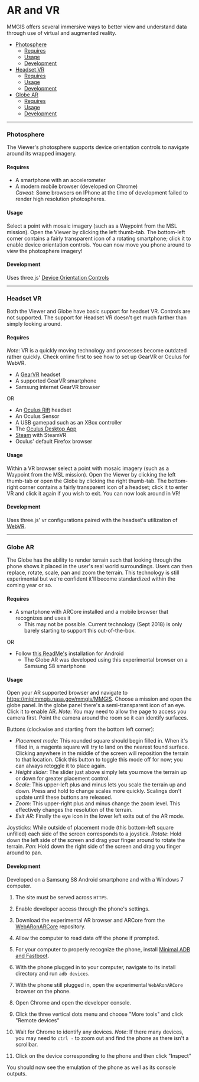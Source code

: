 # AR and VR

MMGIS offers several immersive ways to better view and understand data through use of virtual and augmented reality.

- [Photosphere](#photosphere)
  - [Requires](#photosphere-requires)
  - [Usage](#photosphere-using)
  - [Development](#photosphere-code)
- [Headset VR](#headset-vr)
  - [Requires](#globevr-requires)
  - [Usage](#globevr-using)
  - [Development](#globevr-code)
- [Globe AR](#globe-ar)
  - [Requires](#globear-requires)
  - [Usage](#globear-using)
  - [Development](#globear-code)

---

### Photosphere

The Viewer's photosphere supports device orientation controls to navigate around its wrapped imagery.

<h4 id="photosphere-requires">Requires</h4>

- A smartphone with an accelerometer
- A modern mobile browser (developed on Chrome)  
  _Caveat_: Some browsers on IPhone at the time of development failed to render high resolution photospheres.

<h4 id="photosphere-using">Usage</h4>

Select a point with mosaic imagery (such as a Waypoint from the MSL mission). Open the Viewer by clicking the left thumb-tab. The bottom-left corner contains a fairly transparent icon of a rotating smartphone; click it to enable device orientation controls. You can now move you phone around to view the photosphere imagery!

<h4 id="photosphere-code">Development</h4>

Uses three.js' [Device Orientation Controls](https://github.com/mrdoob/three.js/blob/dev/examples/js/controls/DeviceOrientationControls.js)

---

### Headset VR

Both the Viewer and Globe have basic support for headset VR. Controls are not supported. The support for Headset VR doesn't get much farther than simply looking around.

<h4 id="globevr-requires">Requires</h4>

_Note_: VR is a quickly moving technology and processes become outdated rather quickly. Check online first to see how to set up GearVR or Oculus for WebVR.

- A [GearVR](https://www.oculus.com/gear-vr/) headset
- A supported GearVR smartphone
- Samsung internet GearVR browser

OR

- An [Oculus Rift](https://www.oculus.com/) headset
- An Oculus Sensor
- A USB gamepad such as an XBox controller
- The [Oculus Desktop App](https://www.oculus.com/setup/)
- [Steam](https://store.steampowered.com/) with SteamVR
- Oculus' default Firefox browser

<h4 id="globevr-using">Usage</h4>

Within a VR browser select a point with mosaic imagery (such as a Waypoint from the MSL mission). Open the Viewer by clicking the left thumb-tab or open the Globe by clicking the right thumb-tab. The bottom-right corner contains a fairly transparent icon of a headset; click it to enter VR and click it again if you wish to exit. You can now look around in VR!

<h4 id="globevr-code">Development</h4>

Uses three.js' vr configurations paired with the headset's utilization of [WebVR](https://webvr.info/).

---

### Globe AR

The Globe has the ability to render terrain such that looking through the phone shows it placed in the user's real world surroundings. Users can then replace, rotate, scale, pan and zoom the terrain. This technology is still experimental but we're confident it'll become standardized within the coming year or so.

<h4 id="globear-requires">Requires</h4>

- A smartphone with ARCore installed and a mobile browser that recognizes and uses it
  - This may not be possible. Current technology (Sept 2018) is only barely starting to support this out-of-the-box.

OR

- Follow [this ReadMe's](https://github.com/google-ar/WebARonARCore) installation for Android
  - The Globe AR was developed using this experimental browser on a Samsung S8 smartphone

<h4 id="globear-using">Usage</h4>

Open your AR supported browser and navigate to https://miplmmgis.nasa.gov/mmgis/MMGIS. Choose a mission and open the globe panel. In the globe panel there's a semi-transparent icon of an eye. Click it to enable AR. _Note_: You may need to allow the page to access you camera first. Point the camera around the room so it can identify surfaces.

Buttons (clockwise and starting from the bottom left corner):

- _Placement mode_: This rounded square should begin filled in. When it's filled in, a magenta square will try to land on the nearest found surface. Clicking anywhere in the middle of the screen will reposition the terrain to that location. Click this button to toggle this mode off for now; you can always retoggle it to place again.
- _Height slider_: The slider just above simply lets you move the terrain up or down for greater placement control.
- _Scale_: This upper-left plus and minus lets you scale the terrain up and down. Press and hold to change scales more quickly. Scalings don't update until these buttons are released.
- _Zoom_: This upper-right plus and minus change the zoom level. This effectively changes the resolution of the terrain.
- _Exit AR_: Finally the eye icon in the lower left exits out of the AR mode.

Joysticks:
While outside of placement mode (this bottom-left square unfilled) each side of the screen corresponds to a joystick.
_Rotate_: Hold down the left side of the screen and drag your finger around to rotate the terrain.
_Pan_: Hold down the right side of the screen and drag you finger around to pan.

<h4 id="globear-code">Development</h4>

Developed on a Samsung S8 Android smartphone and with a Windows 7 computer.

1. The site must be served across `HTTPS`.
1. Enable developer access through the phone's settings.
1. Download the experimental AR browser and ARCore from the [WebARonARCore](https://github.com/google-ar/WebARonARCore) repository.

1. Allow the computer to read data off the phone if prompted.
1. For your computer to properly recognize the phone, install [Minimal ADB and Fastboot](https://forum.xda-developers.com/showthread.php?t=2588979).
1. With the phone plugged in to your computer, navigate to its install directory and run `adb devices`.

1. With the phone still plugged in, open the experimental `WebARonARCore` browser on the phone.
1. Open Chrome and open the developer console.
1. Click the three vertical dots menu and choose "More tools" and click "Remote devices"
1. Wait for Chrome to identify any devices. _Note_: If there many devices, you may need to `ctrl -` to zoom out and find the phone as there isn't a scrollbar.
1. Click on the device corresponding to the phone and then click "Inspect"

You should now see the emulation of the phone as well as its console outputs.
